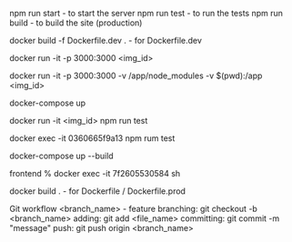 npm run start - to start the server
npm run test - to run the tests
npm run build - to build the site (production)

docker build -f Dockerfile.dev . - for Dockerfile.dev

docker run -it -p 3000:3000 <img_id>

docker run -it -p 3000:3000 -v /app/node_modules -v $(pwd):/app <img_id>

docker-compose up

docker run -it <img_id> npm run test

docker exec -it 0360665f9a13 npm rum test

docker-compose up --build

frontend % docker exec -it 7f2605530584 sh

docker build . - for Dockerfile / Dockerfile.prod




Git workflow
<branch_name> - feature
branching:  git checkout -b <branch_name> 
adding:     git add <file_name>
committing: git commit -m "message"
push:       git push origin <branch_name>